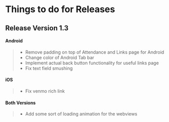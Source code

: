 # Things to do for Releases

## Release Version 1.3
#### Android
>- Remove padding on top of Attendance and Links page for Android
>- Change color of Android Tab bar 
>- Implement actual back button functionality for useful links page
>- Fix text field smushing 

#### iOS
>- Fix venmo rich link

#### Both Versions
>- Add some sort of loading animation for the webviews
